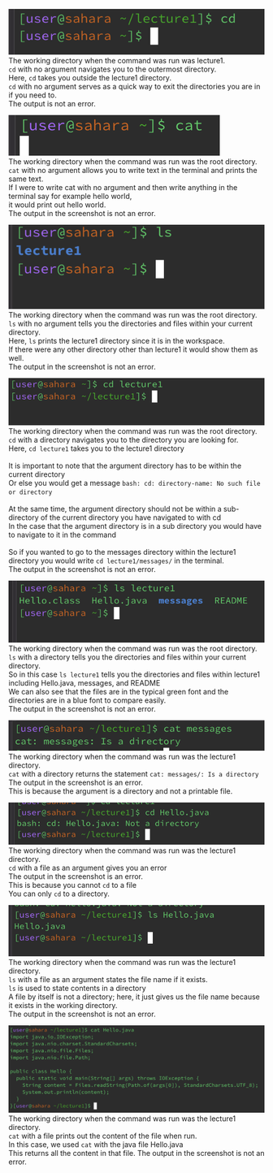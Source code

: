 ![Image](cd-no-arg.png)\
The working directory when the command was run was lecture1. <br>
`cd` with no argument navigates you to the outermost directory. <br>
Here, `cd` takes you outside the lecture1 directory. <br>
`cd` with no argument serves as a quick way to exit the directories you are in if you need to. <br>
The output is not an error.


![Image](cat-no-arg.png)\
The working directory when the command was run was the root directory. <br>
`cat` with no argument allows you to write text in the terminal and prints the same text. <br>
If I were to write cat with no argument and then write anything in the terminal say for example hello world, <br> it would print out hello world.<br>
The output in the screenshot is not an error.



![Image](ls-no-arg.png)\
The working directory when the command was run was the root directory. <br>
`ls` with no argument tells you the directories and files within your current directory. <br>
Here, `ls` prints the lecture1 directory since it is in the workspace. <br>
If there were any other directory other than lecture1 it would show them as well.<br>
The output in the screenshot is not an error.




![Image](cd-directory.png)\
The working directory when the command was run was the root directory. <br>
`cd` with a directory navigates you to the directory you are looking for. <br>
Here, `cd lecture1` takes you to the lecture1 directory <br><br>
It is important to note that the argument directory has to be within the current directory <br>
Or else you would get a message `bash: cd: directory-name: No such file or directory` <br><br>
At the same time, the argument directory should not be within a sub-directory of the current directory you have navigated to with cd <br>
In the case that the argument directory is in a sub directory you would have to navigate to it in the command <br><br>
So if you wanted to go to the messages directory within the lecture1 directory you would write `cd lecture1/messages/` in the terminal.<br>
The output in the screenshot is not an error.



![Image](ls-directory.png)\
The working directory when the command was run was the root directory. <br>
`ls` with a directory tells you the directories and files within your current directory. <br>
So in this case `ls lecture1` tells you the directories and files within lecture1 including Hello.java, messages, and README <br>
We can also see that the files are in the typical green font and the directories are in a blue font to compare easily. <br>
The output in the screenshot is not an error.


![Image](cat-directory.png)\
The working directory when the command was run was the lecture1 directory. <br>
`cat` with a directory returns the statement `cat: messages/: Is a directory` <br>
The output in the screenshot is an error. <br>
This is because the argument is a directory and not a printable file. <br>




![Image](cd-file.png)\
The working directory when the command was run was the lecture1 directory. <br>
`cd` with a file as an argument gives you an error <br>
The output in the screenshot is an error. <br>
This is because you cannot `cd` to a file <br>
You can only `cd` to a directory.<br>



![Image](ls-file.png)\
The working directory when the command was run was the lecture1 directory. <br>
`ls` with a file as an argument states the file name if it exists. <br>
`ls` is used to state contents in a directory <br> 
A file by itself is not a directory; here, it just gives us the file name because it exists in the working directory. 
<br>
The output in the screenshot is not an error.


![Image](cat-file.png)\
The working directory when the command was run was the lecture1 directory. <br>
`cat` with a file prints out the content of the file when run. <br>
In this case, we used `cat` with the java file Hello.java <br>
This returns all the content in that file.
The output in the screenshot is not an error.

